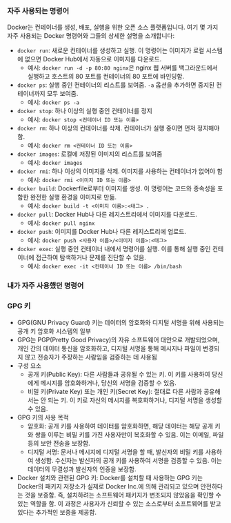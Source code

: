 ### 자주 사용되는 명령어

Docker는 컨테이너를 생성, 배포, 실행을 위한 오픈 소스 플랫폼입니다. 여기 몇 가지 자주 사용되는 Docker 명령어와 그들의 상세한 설명을 소개합니다:

- `docker run`: 새로운 컨테이너를 생성하고 실행. 이 명령어는 이미지가 로컬 시스템에 없으면 Docker Hub에서 자동으로 이미지를 다운로드.
   - 예시: `docker run -d -p 80:80 nginx`은 nginx 웹 서버를 백그라운드에서 실행하고 호스트의 80 포트를 컨테이너의 80 포트에 바인딩함.
- `docker ps`: 실행 중인 컨테이너의 리스트를 보여줌. `-a` 옵션을 추가하면 중지된 컨테이너까지 모두 보여줌.
   - 예시: `docker ps -a`
- `docker stop`: 하나 이상의 실행 중인 컨테이너를 정지
   - 예시: `docker stop <컨테이너 ID 또는 이름>`
- `docker rm`: 하나 이상의 컨테이너를 삭제. 컨테이너가 실행 중이면 먼저 정지해야 함.
   - 예시: `docker rm <컨테이너 ID 또는 이름>`
- `docker images`: 로컬에 저장된 이미지의 리스트를 보여줌
   - 예시: `docker images`
- `docker rmi`: 하나 이상의 이미지를 삭제. 이미지를 사용하는 컨테이너가 없어야 함
   - 예시: `docker rmi <이미지 ID 또는 이름>`
- `docker build`: Dockerfile로부터 이미지를 생성. 이 명령어는 코드와 종속성을 포함한 완전한 실행 환경을 이미지로 만듦.
   - 예시: `docker build -t <이미지 이름>:<태그> .`
- `docker pull`: Docker Hub나 다른 레지스트리에서 이미지를 다운로드.
   - 예시: `docker pull nginx`
- `docker push`: 이미지를 Docker Hub나 다른 레지스트리에 업로드.
   - 예시: `docker push <사용자 이름>/<이미지 이름>:<태그>`
- `docker exec`: 실행 중인 컨테이너 내에서 명령어를 실행. 이를 통해 실행 중인 컨테이너에 접근하여 탐색하거나 문제를 진단할 수 있음.
    - 예시: `docker exec -it <컨테이너 ID 또는 이름> /bin/bash`

### 내가 자주 사용했던 명령어




### GPG 키
- GPG(GNU Privacy Guard) 키는 데이터의 암호화와 디지털 서명을 위해 사용되는 공개 키 암호화 시스템의 일부
- GPG는 PGP(Pretty Good Privacy)의 자유 소프트웨어 대안으로 개발되었으며, 개인 간의 데이터 통신을 암호화하고, 디지털 서명을 통해 메시지나 파일이 변경되지 않고 전송자가 주장하는 사람임을 검증하는 데 사용됨
- 구성 요소
    - 공개 키(Public Key): 다른 사람들과 공유될 수 있는 키. 이 키를 사용하여 당신에게 메시지를 암호화하거나, 당신의 서명을 검증할 수 있음.
    - 비밀 키(Private Key) 또는 개인 키(Secret Key): 절대로 다른 사람과 공유해서는 안 되는 키. 이 키로 자신의 메시지를 복호화하거나, 디지털 서명을 생성할 수 있음.
- GPG 키의 사용 목적
    - 암호화: 공개 키를 사용하여 데이터를 암호화하면, 해당 데이터는 해당 공개 키와 쌍을 이루는 비밀 키를 가진 사용자만이 복호화할 수 있음. 이는 이메일, 파일 등의 보안 전송을 보장함.
    - 디지털 서명: 문서나 메시지에 디지털 서명을 할 때, 발신자의 비밀 키를 사용하여 생성함. 수신자는 발신자의 공개 키를 사용하여 서명을 검증할 수 있음. 이는 데이터의 무결성과 발신자의 인증을 보장함.
- Docker 설치와 관련된 GPG 키: Docker를 설치할 때 사용하는 GPG 키는 Docker의 패키지 저장소가 실제로 Docker Inc.에 의해 관리되고 있으며 안전하다는 것을 보증함. 즉, 설치하려는 소프트웨어 패키지가 변조되지 않았음을 확인할 수 있는 역할을 함. 이 과정은 사용자가 신뢰할 수 있는 소스로부터 소프트웨어를 받고 있다는 추가적인 보증을 제공함.